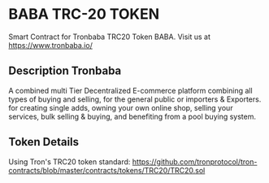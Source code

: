 # BABA TRC-20 TOKEN

Smart Contract for Tronbaba TRC20 Token BABA. Visit us at https://www.tronbaba.io/

## Description Tronbaba

A combined multi Tier Decentralized E-commerce platform combining all types of buying and selling, for the general public or importers & Exporters. for creating single adds, owning your own online shop, selling your services, bulk selling & buying, and benefiting from a pool buying system.

## Token Details

Using Tron's TRC20 token standard: https://github.com/tronprotocol/tron-contracts/blob/master/contracts/tokens/TRC20/TRC20.sol
